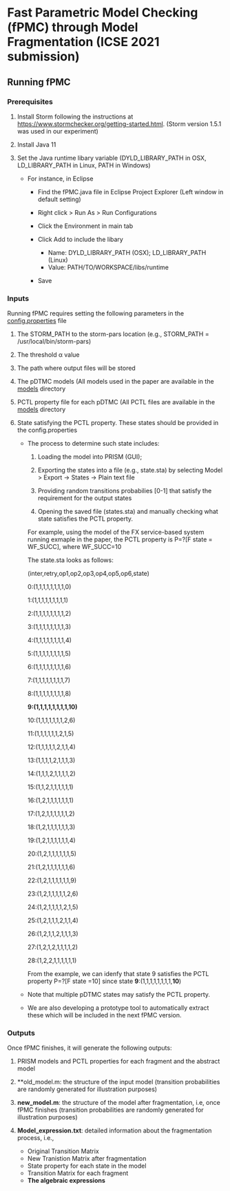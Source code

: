 # Fast Parametric Model Checking (fPMC) through Model Fragmentation (ICSE 2021 submission)

## Running fPMC

### Prerequisites
1. Install Storm following the instructions at https://www.stormchecker.org/getting-started.html. 
(Storm version 1.5.1 was used in our experiment)

2. Install Java 11

3. Set the Java runtime libary variable (DYLD_LIBRARY_PATH in OSX, LD_LIBRARY_PATH in Linux, PATH in Windows)
   - For instance, in Eclipse
      * Find the fPMC.java file in Eclipse Project Explorer (Left window in default setting)
      * Right click > Run As > Run Configurations
      * Click the Environment in main tab
      * Click Add to include the libary
   
         - Name: DYLD_LIBRARY_PATH (OSX); LD_LIBRARY_PATH (Linux)
         - Value: PATH/TO/WORKSPACE/libs/runtime
      * Save 
   
### Inputs
Running fPMC requires setting the following parameters in the [config.properties](config.properties) file

1. The STORM_PATH to the storm-pars location (e.g., STORM_PATH = /usr/local/bin/storm-pars)

2. The threshold α value

5. The path where output files will be stored

3. The pDTMC models (All models used in the paper are available in the [models](models) directory

4. PCTL property file for each pDTMC (All PCTL files are available in the [models](models) directory

5. State satisfying the PCTL property. These states should be provided in the config.properties
   - The process to determine such state includes:
      
      1) Loading the model into PRISM (GUI); 
      
      2) Exporting the states into a file (e.g., state.sta) by selecting Model > Export -> States -> Plain text file 
      
      3) Providing random transitions probabilies [0-1] that satisfy the requirement for the output states 
      
      4) Opening the saved file (states.sta) and manually checking what state satisfies the PCTL property.
     
     For example, using the model of the FX service-based system running exmaple in the paper, the PCTL property is P=?[F state = WF_SUCC], where WF_SUCC=10
     
     The state.sta looks as follows:
     
     (inter,retry,op1,op2,op3,op4,op5,op6,state)
     
      0:(1,1,1,1,1,1,1,1,0)
      
      1:(1,1,1,1,1,1,1,1,1)
      
      2:(1,1,1,1,1,1,1,1,2)
      
      3:(1,1,1,1,1,1,1,1,3)
      
      4:(1,1,1,1,1,1,1,1,4)
      
      5:(1,1,1,1,1,1,1,1,5)
      
      6:(1,1,1,1,1,1,1,1,6)
      
      7:(1,1,1,1,1,1,1,1,7)
      
      8:(1,1,1,1,1,1,1,1,8)
      
      __9:(1,1,1,1,1,1,1,1,10)__
      
      10:(1,1,1,1,1,1,1,2,6)
      
      11:(1,1,1,1,1,1,2,1,5)
      
      12:(1,1,1,1,1,2,1,1,4)
      
      13:(1,1,1,1,2,1,1,1,3)
      
      14:(1,1,1,2,1,1,1,1,2)
      
      15:(1,1,2,1,1,1,1,1,1)
      
      16:(1,2,1,1,1,1,1,1,1)
      
      17:(1,2,1,1,1,1,1,1,2)
      
      18:(1,2,1,1,1,1,1,1,3)
      
      19:(1,2,1,1,1,1,1,1,4)
      
      20:(1,2,1,1,1,1,1,1,5)
      
      21:(1,2,1,1,1,1,1,1,6)
      
      22:(1,2,1,1,1,1,1,1,9)
      
      23:(1,2,1,1,1,1,1,2,6)
      
      24:(1,2,1,1,1,1,2,1,5)
      
      25:(1,2,1,1,1,2,1,1,4)
      
      26:(1,2,1,1,2,1,1,1,3)
      
      27:(1,2,1,2,1,1,1,1,2)
      
      28:(1,2,2,1,1,1,1,1,1)
     
     From the example, we can idenfy that state 9 satisfies the PCTL property P=?[F state =10] since state  __9__:(1,1,1,1,1,1,1,1,__10__) 
   
   * Note that multiple pDTMC states may satisfy the PCTL property.
   
   * We are also developing a prototype tool to automatically extract these which will be included in the next fPMC version.  
    
 ### Outputs
 Once fPMC finishes, it will generate the following outputs:

   1. PRISM models and PCTL properties for each fragment and the abstract model
 
   2. **old_model.m: the structure of the input model (transition probabilities are randomly generated for illustration purposes)
 
   3. **new_model.m**: the structure of the model after fragmentation, i.e, once fPMC finishes (transition probabilities are randomly generated for illustration purposes)
 
   4. **Model_expression.txt**: detailed information about the fragmentation process, i.e., 
      - Original Transition Matrix
      - New Tranistion Matrix after fragmentation
      - State property for each state in the model
      - Transition Matrix for each fragment 
      - __The algebraic expressions__
 
 
   
   
   
   
   
   
   
   
   
   
   
   
   
   
   
   
   
   
   
   
